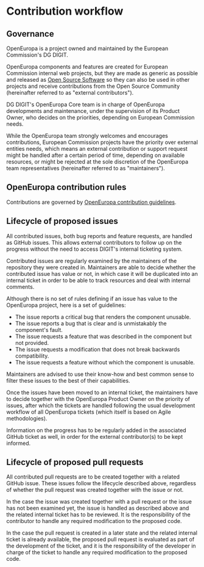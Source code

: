 # Contribution workflow

## Governance

OpenEuropa is a project owned and maintained by the European Commission's DG DIGIT.

OpenEuropa components and features are created for European Commission internal web projects,
but they are made as generic as possible and released as [Open Source Software](https://github.com/openeuropa/openeuropa/blob/master/LICENCE.txt)
so they can also be used in other projects and receive contributions from the Open Source Community (hereinafter referred to as "external contributors").

DG DIGIT's OpenEuropa Core team is in charge of OpenEuropa developments and maintenance, under the supervision of its Product Owner,
who decides on the priorities, depending on European Commission needs.

While the OpenEuropa team strongly welcomes and encourages contributions, European Commission projects have the priority over external entities needs,
which means an external contribution or support request might be handled after a certain period of time, depending on available resources,
or might be rejected at the sole discretion of the OpenEuropa team representatives (hereinafter referred to as "maintainers").

## OpenEuropa contribution rules

Contributions are governed by [OpenEuropa contribution guidelines](../initiative/how-to-contribute.md).

## Lifecycle of proposed issues

All contributed issues, both bug reports and feature requests, are handled as GitHub issues.
This allows external contributors to follow up on the progress without the need to access DIGIT's internal ticketing system.

Contributed issues are regularly examined by the maintainers of the repository they were created in.
Maintainers are able to decide whether the contributed issue has value or not, in which case it will be duplicated into an internal ticket
in order to be able to track resources and deal with internal comments.

Although there is no set of rules defining if an issue has value to the OpenEuropa project, here is a set of guidelines:

* The issue reports a critical bug that renders the component unusable.
* The issue reports a bug that is clear and is unmistakably the component's fault.
* The issue requests a feature that was described in the component but not provided.
* The issue requests a modification that does not break backwards compatibility.
* The issue requests a feature without which the component is unusable.

Maintainers are advised to use their know-how and best common sense to filter these issues to the best of their capabilities.

Once the issues have been moved to an internal ticket, the maintainers have to decide together with the OpenEuropa Product Owner on the priority of issues,
after which the tickets are handled following the usual development workflow of all OpenEuropa tickets (which itself is based on Agile methodologies).

Information on the progress has to be regularly added in the associated GitHub ticket as well, in order for the external contributor(s) to be kept informed.

## Lifecycle of proposed pull requests

All contributed pull requests are to be created together with a related GitHub issue.
These issues follow the lifecycle described above, regardless of whether the pull request was created together with the issue or not.

In the case the issue was created together with a pull request or the issue has not been examined yet, the issue is handled as described above
and the related internal ticket has to be reviewed. It is the responsibility of the contributor to handle any required modification to the proposed code.

In the case the pull request is created in a later state and the related internal ticket is already available,
the proposed pull request is evaluated as part of the development of the ticket, and it is the responsibility of the developer in charge of the ticket
to handle any required modification to the proposed code.
